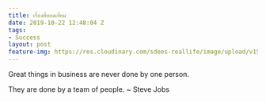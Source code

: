 ```yaml
---
title: เรื่องที่ยอดเยี่ยม
date: 2019-10-22 12:48:04 Z
tags:
- Success
layout: post
feature-img: https://res.cloudinary.com/sdees-reallife/image/upload/v1555658919/sample_feature_img.png
---
```


Great things in business are never done by one person.

<i class="fa fa-child" style="color:plum"></i>

They are done by a team of people. ~ Steve Jobs
